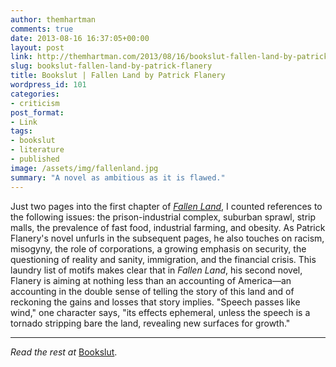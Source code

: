 ```yaml
---
author: themhartman
comments: true
date: 2013-08-16 16:37:05+00:00
layout: post
link: http://themhartman.com/2013/08/16/bookslut-fallen-land-by-patrick-flanery/
slug: bookslut-fallen-land-by-patrick-flanery
title: Bookslut | Fallen Land by Patrick Flanery
wordpress_id: 101
categories:
- criticism
post_format:
- Link
tags:
- bookslut
- literature
- published
image: /assets/img/fallenland.jpg
summary: "A novel as ambitious as it is flawed."
---
```


Just two pages into the first chapter of _[Fallen Land](http://www.amazon.com/gp/product/1594631808/ref=as_li_ss_tl?ie=UTF8&camp=1789&creative=390957&creativeASIN=1594631808&linkCode=as2&tag=artandlies-20)_, I counted references to the following issues: the prison-industrial complex, suburban sprawl, strip malls, the prevalence of fast food, industrial farming, and obesity. As Patrick Flanery's novel unfurls in the subsequent pages, he also touches on racism, misogyny, the role of corporations, a growing emphasis on security, the questioning of reality and sanity, immigration, and the financial crisis. This laundry list of motifs makes clear that in _Fallen Land_, his second novel, Flanery is aiming at nothing less than an accounting of America—an accounting in the double sense of telling the story of this land and of reckoning the gains and losses that story implies. "Speech passes like wind," one character says, "its effects ephemeral, unless the speech is a tornado stripping bare the land, revealing new surfaces for growth."

---

_Read the rest at_ [Bookslut](http://www.bookslut.com/fiction/2013_08_020232.php).
